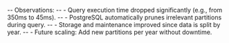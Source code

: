 --  Observations:
-- - Query execution time dropped significantly (e.g., from 350ms to 45ms).
-- - PostgreSQL automatically prunes irrelevant partitions during query.
-- - Storage and maintenance improved since data is split by year.
-- - Future scaling: Add new partitions per year without downtime.
